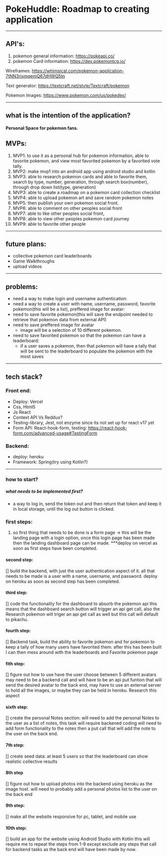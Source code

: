 
# PokeHuddle: Roadmap to creating application

---
## API's:
1.	pokemon general information: https://pokeapi.co/ 
2.	pokemon Card information: https://dev.pokemontcg.io/


Wireframes: https://whimsical.com/pokemon-application-7tNN3rjxmqemQ67dHWQ5tn

Text generator: https://textcraft.net/style/Textcraft/pokemon

Pokemon Images: https://www.pokemon.com/us/pokedex/

---
## what is the intention of the application? 
#### Personal Space for pokemon fans.
## MVPs:
1. MVP1: to use it as a personal hub for pokemon information, able to favorite pokemon, and view most favorited pokemon by a favorited vote tally.
2. MVP2: make mvp1 into an android app using android studio and kotlin
3. MVP3: able to research pokemon cards and able to favorite them, search by type, number, generation, through search box(number), through drop down list(type, generation)
3. MVP3: able to create a roadmap on a pokemon card collection checklist
4. MVP4: able to upload pokemon art and save random pokemon notes
5. MVP5: then publish your own pokemon social front.
6. MVP6: able to comment on other peoples social front
7. MVP7: able to like other peoples social front,
8. MVP8: able to view other peoples pokemon card journey
9. MVP9: able to favorite other people
---
## future plans: 
* collective pokemon card leaderboards
* Game Walkthroughs
* upload videos
---
## problems:
* need a way to make login and username authentication:
* need a way to create a user with name, username, password, favorite pokemon(this will be a list), preffered image for avatar: 
* need to save favorite pokemon(this will save the endpoint needed to retrieve that pokemon data from external API)
* need to save preffered image for avatar
	* image will be a selection of 10 different pokemon. 
* need to save favorited pokemon so that the pokemon can have a leaderboard:
	* if a user saves a pokemon, then that pokemon will have a tally that will be sent to the leaderboard to populate the pokemon with the most saves
---
## tech stack?
### Front end:
* Deploy: Vercel
* Css, Html5
* Js React
* Context API Vs Reddux?
* Testing-library, Jest, not enzyme since its not set up for react v17 yet
* Form API: React-hook-form, testing: https://react-hook-form.com/advanced-usage#TestingForm

### Backend:
* deploy: heroku
* Framework: Spring(try using Kotlin?)

---

### how to start?
##### what needs to be implemented first?
* a way to log in, send the token out and then return that token and keep it in local storage, until the log out button is clicked.

### first steps:
1. so first thing that needs to be done is a form page -> this will be the landing page with a  login option, once this login page has been made then the landing dashboard page can be made.
***deploy on vercel as soon as first steps have been completed.

#### second step:
[] build the backend, with just the user authentication aspect of it. all that needs to be made is a user with a name, username, and password. 
deploy on heroku as soon as second step has been completed.

#### third step:
[] code the functionality for the dashboard to absorb the pokemon api
this means that the dashboard search button will trigger an api get call, also the Research pokemon will triger an api get call as well but this call will default to pikachu. 

#### fourth step:
[] Backend task, build the ability to favorite pokemon and for pokemon to keep a tally of how many users have favorited them.
after this has been built I can then mess around with the leaderboards and Favorite pokemon page

#### fith step:
[] figure out how to use have the user choose between 5 different avatars
may need to be a backend call and will have to be an api put funtion that will send the desired avatar to the back end, may have to use an external server to hold all the images, or maybe they can be held in heroku. Research this aspect

#### sixth step:
[]  create the personal Notes section:
will need to add the personal Notes to the user as a list of notes, this task will require backened coding
will need to add form functionality to the notes then a put call that will add the note to the user on the back end.

#### 7th step:
[] create seed data: 
at least 5 users so that the leaderboard can show realistic collective results

#### 8th step
[] figure out how to upload photos into the backend using heroku as the image host. 
will need to probably add a personal photos list to the user on the back end

#### 9th step:
[] make all the website responsive for pc, tablet, and mobile use

#### 10th step:
[] build an app for the website using Android Studio with Kotlin
this will require me to repeat the steps from 1-9 except exclude any steps that call for backend tasks as the back end will have been made by now.
